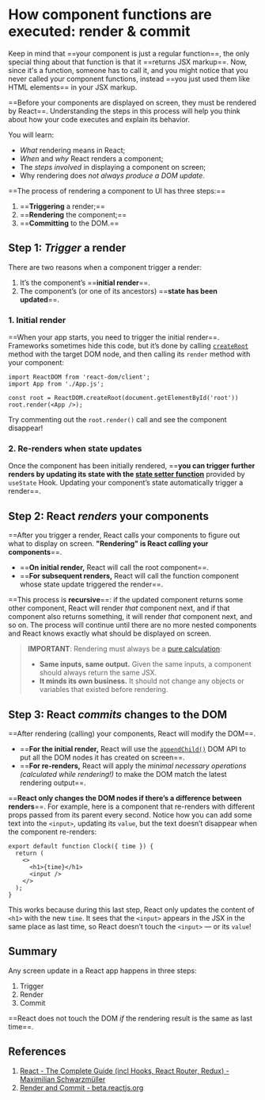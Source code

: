 # How component functions are executed: render & commit

Keep in mind that ==your component is just a regular function==, the only special thing about that function is that it ==returns JSX markup==. Now, since it's a function, someone has to call it, and you might notice that you never called your component functions, instead ==you just used them like HTML elements== in your JSX markup.

==Before your components are displayed on screen, they must be rendered by React==. Understanding the steps in this process will help you think about how your code executes and explain its behavior.

You will learn:

- _What_ rendering means in React;
- _When_ and _why_ React renders a component;
- The _steps involved_ in displaying a component on screen;
- Why rendering does _not always produce a DOM update_.

==The process of rendering a component to UI has three steps:==

1. ==**Triggering** a render;==
2. ==**Rendering** the component;==
3. ==**Committing** to the DOM.==

## Step 1: _Trigger_ a render

There are two reasons when a component trigger a render:

1. It’s the component’s ==**initial render**==.
2. The component’s (or one of its ancestors) ==**state has been updated**==.

### 1. Initial render 

==When your app starts, you need to trigger the initial render==. Frameworks sometimes hide this code, but it’s done by calling [`createRoot`](https://beta.reactjs.org/apis/react-dom/client/createRoot) method with the target DOM node, and then calling its `render` method with your component:

```react
import ReactDOM from 'react-dom/client';
import App from './App.js';

const root = ReactDOM.createRoot(document.getElementById('root'))
root.render(<App />);
```

Try commenting out the `root.render()` call and see the component disappear!

### 2. Re-renders when state updates

Once the component has been initially rendered, ==**you can trigger further renders by updating its state with the [state setter function](https://beta.reactjs.org/reference/react/useState#setstate)** provided by `useState` Hook. Updating your component’s state automatically trigger a render==.

## Step 2: React _renders_ your components

==After you trigger a render, React calls your components to figure out what to display on screen. **"Rendering" is React _calling_ your components**==.

- ==**On initial render,** React will call the root component==.
- ==**For subsequent renders,** React will call the function component whose state update triggered the render==.

==This process is **recursive**==: if the updated component returns some other component, React will render *that* component next, and if that component also returns something, it will render *that* component next, and so on. The process will continue until there are no more nested components and React knows exactly what should be displayed on screen.

>**IMPORTANT**: Rendering must always be a [pure calculation](https://beta.reactjs.org/learn/keeping-components-pure):
>
>- **Same inputs, same output.** Given the same inputs, a component should always return the same JSX.
>- **It minds its own business.** It should not change any objects or variables that existed before rendering.

## Step 3: React _commits_ changes to the DOM

==After rendering (calling) your components, React will modify the DOM==.

- ==**For the initial render,** React will use the [`appendChild()`](https://developer.mozilla.org/docs/Web/API/Node/appendChild) DOM API to put all the DOM nodes it has created on screen==.
- ==**For re-renders,** React will apply the _minimal necessary operations (calculated while rendering!)_ to make the DOM match the latest rendering output==.

==**React only changes the DOM nodes if there’s a difference between renders**==. For example, here is a component that re-renders with different props passed from its parent every second. Notice how you can add some text into the `<input>`, updating its `value`, but the text doesn’t disappear when the component re-renders:

```react
export default function Clock({ time }) {
  return (
    <>
      <h1>{time}</h1>
      <input />
    </>
  );
}
```

This works because during this last step, React only updates the content of `<h1>` with the new `time`. It sees that the `<input>` appears in the JSX in the same place as last time, so React doesn’t touch the `<input>` — or its `value`!

## Summary

Any screen update in a React app happens in three steps:

1. Trigger
2. Render
3. Commit

==React does not touch the DOM _if_ the rendering result is the same as last time==.

## References

1. [React - The Complete Guide (incl Hooks, React Router, Redux) - Maximilian Schwarzmüller](https://www.udemy.com/course/react-the-complete-guide-incl-redux/)
1. [Render and Commit - beta.reactjs.org](https://beta.reactjs.org/learn/render-and-commit)